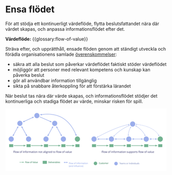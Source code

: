 # Ensa flödet

<summary>
För att stödja ett kontinuerligt värdeflöde, flytta beslutsfattandet nära där värdet skapas, och anpassa informationsflödet efter det.
</summary>

**Värdeflöde:** {{glossary:flow-of-value}}

Sträva efter, och upprätthåll, ensade flöden genom att ständigt utveckla och förädla organisationens samlade [överenskommelser](glossary:agreement):

-   säkra att alla beslut som påverkar värdeflödet faktiskt stöder värdeflödet
-   möjliggör att personer med relevant kompetens och kunskap kan påverka beslut
-   gör all användbar information tillgänglig
-   sikta på snabbare återkoppling för att förstärka lärandet

När beslut tas nära där värde skapas, och informationsflödet stödjer det kontinuerliga och stadiga flödet av värde, minskar risken för spill.

![Ensa informationsflödet för att stödja värdeflödet](img/workflow-and-value/align-flow.png)
